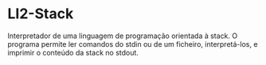 # LI2-Stack

Interpretador de uma linguagem de programação orientada à stack. O programa
permite ler comandos do stdin ou de um ficheiro, interpretá-los, e imprimir o conteúdo da stack no stdout.
